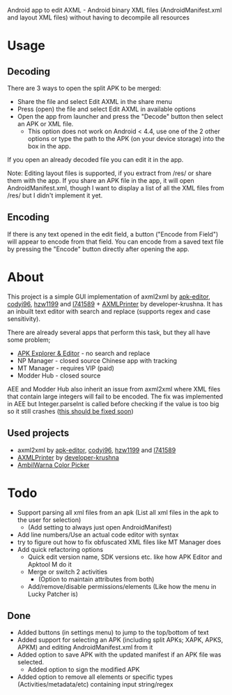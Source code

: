 Android app to edit AXML - Android binary XML files (AndroidManifest.xml and layout XML files) without having to decompile all resources

# Usage
## Decoding
There are 3 ways to open the split APK to be merged:
* Share the file and select Edit AXML in the share menu
* Press (open) the file and select Edit AXML in available options
* Open the app from launcher and press the "Decode" button then select an APK or XML file.
   * This option does not work on Android < 4.4, use one of the 2 other options or type the path to the APK (on your device storage) into the box in the app.

If you open an already decoded file you can edit it in the app. 

Note: Editing layout files is supported, if you extract from /res/ or share them with the app. If you share an APK file in the app, it will open AndroidManifest.xml, though I want to display a list of all the XML files from /res/ but I didn't implement it yet.
## Encoding
If there is any text opened in the edit field, a button ("Encode from Field") will appear to encode from that field. You can encode from a saved text file by pressing the "Encode" button directly after opening the app.

# About

This project is a simple GUI implementation of axml2xml by [apk-editor](https://github.com/apk-editor/aXML), [codyi96](https://github.com/codyi96/xml2axml), [hzw1199](https://github.com/hzw1199/xml2axml) and [l741589](https://github.com/l741589/xml2axml) + [AXMLPrinter](https://github.com/developer-krushna/AXMLPrinter) by developer-krushna.
It has an inbuilt text editor with search and replace (supports regex and case sensitivity).

There are already several apps that perform this task, but they all have some problem;
* [APK Explorer & Editor](https://github.com/apk-editor/APK-Explorer-Editor) - no search and replace
* NP Manager - closed source Chinese app with tracking
* MT Manager - requires VIP (paid)
* Modder Hub - closed source

AEE and Modder Hub also inherit an issue from axml2xml where XML files that contain large integers will fail to be encoded. The fix was implemented in AEE but Integer.parseInt is called before checking if the value is too big so it still crashes ([this should be fixed soon](https://github.com/apk-editor/aXML/pull/1/commits/dec819e45c17405baefa48946ad5dba64ad0d1f5))

## Used projects
* axml2xml by [apk-editor](https://github.com/apk-editor/aXML), [codyi96](https://github.com/codyi96/xml2axml), [hzw1199](https://github.com/hzw1199/xml2axml) and [l741589](https://github.com/l741589/xml2axml)
* [AXMLPrinter](https://github.com/developer-krushna/AXMLPrinter) by [developer-krushna](https://github.com/developer-krushna)
* [AmbilWarna Color Picker](https://github.com/yukuku/ambilwarna)

# Todo
* Support parsing all xml files from an apk (List all xml files in the apk to the user for selection)
  * (Add setting to always just open AndroidManifest)
* Add line numbers/Use an actual code editor with syntax
* try to figure out how to fix obfuscated XML files like MT Manager does
* Add quick refactoring options
  * Quick edit version name, SDK versions etc. like how APK Editor and Apktool M do it
  * Merge or switch 2 activities
    * (Option to maintain attributes from both)
  * Add/remove/disable permissions/elements (Like how the menu in Lucky Patcher is)

## Done
* Added buttons (in settings menu) to jump to the top/bottom of text
* Added support for selecting an APK (including split APKs; XAPK, APKS, APKM) and editing AndroidManifest.xml from it
* Added option to save APK with the updated manifest if an APK file was selected.
  * Added option to sign the modified APK
* Added option to remove all elements or specific types (Activities/metadata/etc) containing input string/regex
